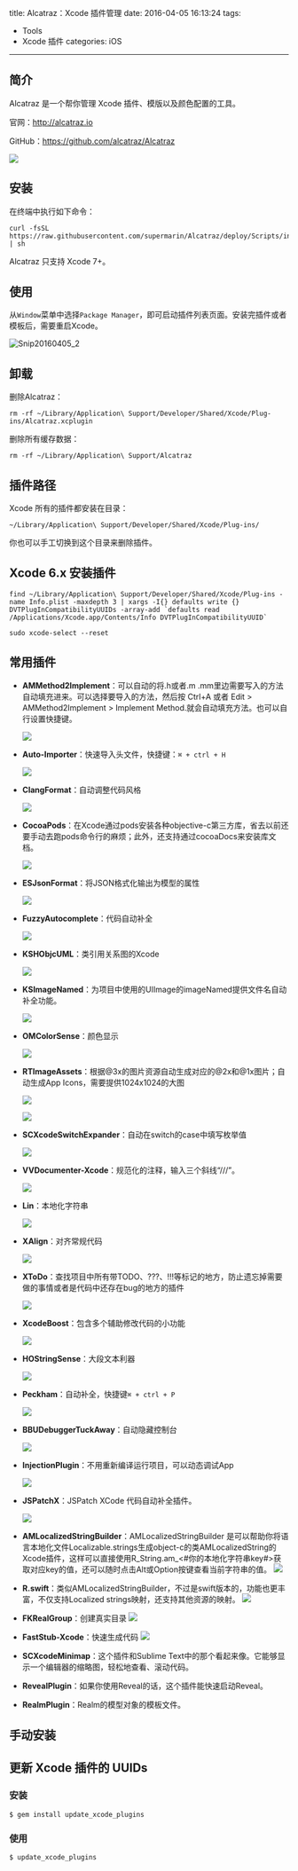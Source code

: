 title: Alcatraz：Xcode 插件管理
date: 2016-04-05 16:13:24
tags:
- Tools
- Xcode 插件
categories: iOS
---

## 简介

Alcatraz 是一个帮你管理 Xcode 插件、模版以及颜色配置的工具。

官网：<http://alcatraz.io>

GitHub：<https://github.com/alcatraz/Alcatraz>

![](http://file.blog.chaosky.tech/2016-12-27-alcatraz-screenshot.png)

<!--more-->

## 安装

在终端中执行如下命令：

```
curl -fsSL https://raw.githubusercontent.com/supermarin/Alcatraz/deploy/Scripts/install.sh | sh
```

Alcatraz 只支持 Xcode 7+。

## 使用

从`Window`菜单中选择`Package Manager`，即可启动插件列表页面。安装完插件或者模板后，需要重启Xcode。

![Snip20160405_2](http://file.blog.chaosky.tech/2016-04-05-Snip20160405_2.png)

## 卸载

删除Alcatraz：

```
rm -rf ~/Library/Application\ Support/Developer/Shared/Xcode/Plug-ins/Alcatraz.xcplugin
```

删除所有缓存数据：

```
rm -rf ~/Library/Application\ Support/Alcatraz
```

## 插件路径

Xcode 所有的插件都安装在目录：

```
~/Library/Application\ Support/Developer/Shared/Xcode/Plug-ins/
```

你也可以手工切换到这个目录来删除插件。

## Xcode 6.x 安装插件

```
find ~/Library/Application\ Support/Developer/Shared/Xcode/Plug-ins -name Info.plist -maxdepth 3 | xargs -I{} defaults write {} DVTPlugInCompatibilityUUIDs -array-add `defaults read /Applications/Xcode.app/Contents/Info DVTPlugInCompatibilityUUID`

sudo xcode-select --reset
```

## 常用插件

- **AMMethod2Implement**：可以自动的将.h或者.m .mm里边需要写入的方法自动填充进来。可以选择要导入的方法，然后按 Ctrl+A 或者 Edit > AMMethod2Implement > Implement Method.就会自动填充方法。也可以自行设置快捷键。

  ![](https://camo.githubusercontent.com/f22645bb84f9ddbdcca5cf9850eb7dc8f66f1ea3/68747470733a2f2f7261772e6769746875622e636f6d2f4d656c6c6f6e674c61752f414d4d6574686f6432496d706c656d656e742f6d61737465722f53637265656e73686f74732f757361676553637265656e73686f742e676966)

- **Auto-Importer**：快速导入头文件，快捷键：`⌘ + ctrl + H`

  ![](https://github.com/citrusbyte/Auto-Importer-for-Xcode/raw/master/demo.gif)

- **ClangFormat**：自动调整代码风格

  ![](https://camo.githubusercontent.com/758d8d2c87f7ec1bb3b6882d6500fe4cf5252759/68747470733a2f2f7261772e6769746875622e636f6d2f7472617669736a6566666572792f436c616e67466f726d61742d58636f64652f6d61737465722f524541444d452f636c616e67666f726d61742d78636f64652d64656d6f2e676966)

- **CocoaPods**：在Xcode通过pods安装各种objective-c第三方库，省去以前还要手动去跑pods命令行的麻烦；此外，还支持通过cocoaDocs来安装库文档。

  ![](https://github.com/kattrali/cocoadocs-xcode-plugin/raw/master/menu.png)

- **ESJsonFormat**：将JSON格式化输出为模型的属性

  ![](https://raw.githubusercontent.com/EnjoySR/ESJsonFormat-Xcode/master/ScreenShot/ScreenShot2.gif)

- **FuzzyAutocomplete**：代码自动补全

  ![](https://github.com/FuzzyAutocomplete/FuzzyAutocompletePlugin/raw/master/demo.gif)

- **KSHObjcUML**：类引用关系图的Xcode

  ![](https://github.com/kimsungwhee/KSHObjcUML/raw/master/ScreenShot.png)

- **KSImageNamed**：为项目中使用的UIImage的imageNamed提供文件名自动补全功能。

  ![](https://camo.githubusercontent.com/c354bf04524df86daeabe7a6d2b9926fac790f85/68747470733a2f2f7261772e6769746875622e636f6d2f6b7375746865722f4b53496d6167654e616d65642d58636f64652f6d61737465722f73637265656e73686f742e676966)

- **OMColorSense**：颜色显示

  ![](http://file.blog.chaosky.tech/2016-04-05-Snip20160405_5.png)

- **RTImageAssets**：根据@3x的图片资源自动生成对应的@2x和@1x图片；自动生成App Icons，需要提供1024x1024的大图

  ![](https://github.com/rickytan/RTImageAssets/raw/master/ScreenCap/usage.gif)

  ![](https://github.com/rickytan/RTImageAssets/raw/master/ScreenCap/iconset-gen.gif)

- **SCXcodeSwitchExpander**：自动在switch的case中填写枚举值

  ![](https://camo.githubusercontent.com/d4ab3ba45af70951557adbf17a9d0deab47e519f/68747470733a2f2f646c2e64726f70626f7875736572636f6e74656e742e636f6d2f752f31323734383230312f534358636f6465537769746368457870616e6465722f534358636f6465537769746368457870616e646572312e676966)

- **VVDocumenter-Xcode**：规范化的注释，输入三个斜线“///”。

  ![](https://camo.githubusercontent.com/ca5518c9872e15b8a95b9d8c5f44bc331977d710/68747470733a2f2f7261772e6769746875622e636f6d2f6f6e65766361742f5656446f63756d656e7465722d58636f64652f6d61737465722f53637265656e53686f742e676966)

- **Lin**：本地化字符串

  ![](https://camo.githubusercontent.com/b8bc5293afe5e8f1ccb307710a38ed58923883e7/68747470733a2f2f7261772e6769746875622e636f6d2f7175657374626561742f4c696e2f6d61737465722f73637265656e73686f742e676966)

- **XAlign**：对齐常规代码

  ![](https://camo.githubusercontent.com/7973c0e352b1f91e3efe5b3550cff5df97f4589a/687474703a2f2f7166692e73682f58416c69676e2f696d616765732f657175616c2e676966)

- **XToDo**：查找项目中所有带TODO、???、!!!等标记的地方，防止遗忘掉需要做的事情或者是代码中还存在bug的地方的插件

  ![](https://github.com/trawor/XToDo/raw/master/screenshots/1.png)

- **XcodeBoost**：包含多个辅助修改代码的小功能

  ![](https://github.com/fortinmike/XcodeBoost/raw/master/Images/highlighting.gif)

- **HOStringSense**：大段文本利器

  ![](https://github.com/holtwick/HOStringSense-for-Xcode/raw/master/StringDemoAnimation.gif)

- **Peckham**：自动补全，快捷键`⌘ + ctrl + P`

  ![](https://github.com/markohlebar/Peckham/raw/master/Misc/Peckham.gif)

- **BBUDebuggerTuckAway**：自动隐藏控制台

  ![](https://github.com/neonichu/BBUDebuggerTuckAway/raw/master/plugin.gif)

- **InjectionPlugin**：不用重新编译运行项目，可以动态调试App

  ![](https://github.com/johnno1962/injectionforxcode/raw/master/documentation/images/injected.gif)

- **JSPatchX**：JSPatch XCode 代码自动补全插件。

  ![](https://camo.githubusercontent.com/ad17370a5e5ecf1e5196146405f57126eb649390/68747470733a2f2f7261772e6769746875622e636f6d2f62616e673539302f4a535061746368582f6d61737465722f5265736f757263652f53637265656e73686f742e676966)
  
- **AMLocalizedStringBuilder**：AMLocalizedStringBuilder 是可以帮助你将语言本地化文件Localizable.strings生成object-c的类AMLocalizedString的Xcode插件，这样可以直接使用R_String.am_<#你的本地化字符串key#>获取对应key的值，还可以随时点击Alt或Option按键查看当前字符串的值。
  ![](https://camo.githubusercontent.com/75d5f8f86f8e9173d0e5d2e7a3515150f771ec76/68747470733a2f2f7261772e6769746875622e636f6d2f4d656c6c6f6e674c61752f414d4c6f63616c697a6564537472696e674275696c6465722d58636f64652d506c7567696e2f6d61737465722f53637265656e73686f74732f73637265656e73686f742e676966)
  
- **R.swift**：类似AMLocalizedStringBuilder，不过是swift版本的，功能也更丰富，不仅支持Localized strings映射，还支持其他资源的映射。
	![](https://raw.githubusercontent.com/mac-cain13/R.swift/master/Documentation/Images/DemoUseImage.gif)
	
- **FKRealGroup**：创建真实目录
	![](https://raw.githubusercontent.com/Forkong/FKRealGroup/master/ScreenShots/fkrealgroup_1.jpg)
	
- **FastStub-Xcode**：快速生成代码
	![](https://camo.githubusercontent.com/29d976d6d5991902d307b5afafa82dd8a7525eb9/687474703a2f2f6d727065616b2e636e2f696d616765732f66735f6865616465722e676966)
	
- **SCXcodeMinimap**：这个插件和Sublime Text中的那个看起来像。它能够显示一个编辑器的缩略图，轻松地查看、滚动代码。
- **RevealPlugin**：如果你使用Reveal的话，这个插件能快速启动Reveal。
- **RealmPlugin**：Realm的模型对象的模板文件。
	

## 手动安装

<script src="https://gist.github.com/chaoskyx/c0242961dda1650736d7b8780d11fc67.js"></script>

## 更新 Xcode 插件的 UUIDs

### 安装

```
$ gem install update_xcode_plugins
```

### 使用

```
$ update_xcode_plugins
```


